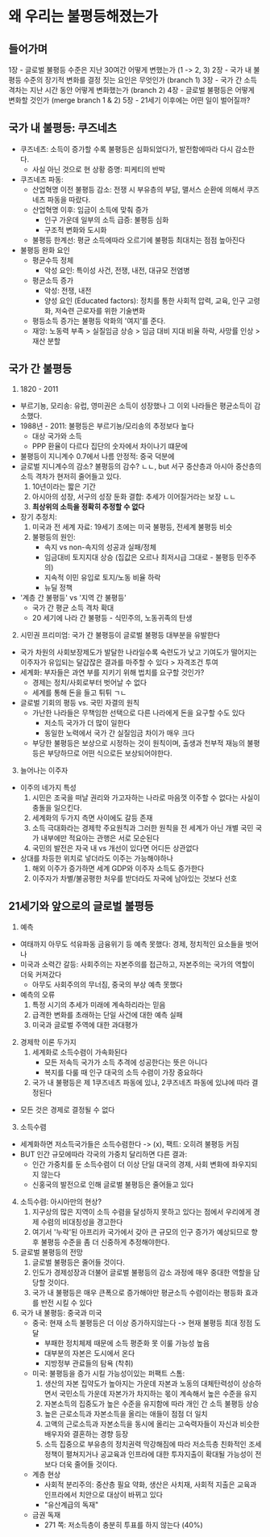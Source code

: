 # 왜 우리는 불평등해졌는가

## 들어가며
       
1장 - 글로벌 불평등 수준은 지난 30여간 어떻게 변했는가 (1 -> 2, 3)
2장 - 국가 내 불평등 수준의 장기적 변화를 결정 짓는 요인은 무엇인가 (branch 1)
3장 - 국가 간 소득 격차는 지난 시간 동안 어떻게 변화했는가 (branch 2)
4장 - 글로벌 불평등은 어떻게 변화할 것인가 (merge branch 1 & 2)
5장 - 21세기 이후에는 어떤 일이 벌어질까?

## 국가 내 불평등: 쿠즈네츠
* 쿠즈네츠: 소득이 증가할 수록 불평등은 심화되었다가, 발전함에따라 다시 감소한다.
    * 사실 아닌 것으로 현 상황 증명: 피케티의 반박
* 쿠즈네츠 파동:
    * 산업혁명 이전 불평등 감소: 전쟁 시 부유층의 부담, 맬서스 순환에 의해서 쿠즈네츠 파동을 따랐다. 
    * 산업혁명 이후: 임금이 소득에 맞춰 증가
        * 인구 가운데 일부의 소득 급증: 불평등 심화
        * 구조적 변화와 도시화
    * 불평등 한계선: 평균 소득에따라 오르기에 불평등 최대치는 점점 높아진다
* 불평등 완화 요인
    * 평균수득 정체
        * 악성 요인: 특이성 사건, 전쟁, 내전, 대규모 전염병
    * 평균소득 증가
        * 악성: 전쟁, 내전
        * 양성 요인 (Educated factors): 정치를 통한 사회적 압력, 교육, 인구 고령화, 저숙련 근로자를 위한 기술변화
    * 평등소득 증가는 불평등 악화의 '여지'를 준다.
    * 재앙: 노동력 부족 > 실질임금 상승 > 임금 대비 지대 비율 하락, 사망률 인상 > 재산 분할

## 국가 간 불평등
1. 1820 - 2011
* 부르기뇽, 모리송: 유럽, 영미권은 소득이 성장했나 그 이외 나라들은 평균소득이 감소했다. 
* 1988년 - 2011: 불평등은 부르기뇽/모리송의 추정보다 높다
    * 대상 국가와 소득
    * PPP 환율이 다르다
집단의 숫자에서 차이나기 떄문에
* 불평등이 지니계수 0.7에서 나름 안정적: 중국 덕분에
* 글로벌 지니계수의 감소? 불평등의 감수? ㄴㄴ, but 서구 중산층과 아시아 중산층의 소득 격차가 현저히 줄어들고 있다.
    1. 10년이라는 짧은 기간
    2. 아시아의 성장, 서구의 성장 둔화 결합: 추세가 이어질거라는 보장 ㄴㄴ
    3. **최상위의 소득을 정확히 추정할 수 없다**
* 장기 추정치:
    1. 미국과 전 세계 자료: 19세기 초에는 미국 불평등, 전세계 불평등 비슷
    2. 불평등의 원인:
        * 속지 vs non-속지의 성공과 실패/정체
        * 임금대비 토지지대 상승 (집값은 오르나 최저시급 그대로 - 불평등 민주주의)
        * 지속적 이민 유입로 토지/노동 비율 하락
        * 뉴딜 정책
* '계층 간 불평등' vs '지역 간 불평등'
    * 국가 간 평균 소득 격차 확대
    * 20 세기에 나라 간 불평등 - 식민주의, 노동귀족의 탄생
2. 시민권 프리미엄: 국가 간 불평등이 글로벌 불평등 대부분을 유발한다
* 국가 차원의 사회보장제도가 발달한 나라일수록 숙련도가 낮고 기여도가 떨어지는 이주자가 유입되는 달갑잖은 결과를 마주할 수 있다 > 자격조건 투여
* 세계화: 부자들은 과연 부를 지키기 위해 법치를 요구할 것인가?
    * 경제는 정치/사회로부터 벗어날 수 없다
    * 세계를 통해 돈을 들고 튀튀 ㄱㄴ
* 글로벌 기회의 평등 vs. 국민 자결의 원칙
    * 가난한 나라들은 무책임한 선택으로 다른 나라에게 돈을 요구할 수도 있다
        * 저소득 국가가 더 많이 일한다
        * 동일한 노력에서 국가 간 실질임금 차이가 매우 크다
    * 부당한 불평등은 보상으로 시정하는 것이 원칙이며, 출생과 천부적 재능의 불평등은 부당하므로 어떤 식으로든 보상되어야한다. 
3. 늘어나는 이주자
* 이주의 네가지 특성
    1. 시민은 조국을 떠날 권리와 가고자하는 나라로 마음껏 이주할 수 없다는 사실이 충돌을 일으킨다.
    2. 세계화의 두가지 측면 사이에도 갈등 존재
    3. 소득 극대화라는 경제학 주요원칙과 그러한 원칙을 전 세계가 아닌 개별 국민 국가 내부에만 적요아는 관행은 서로 모순된다
    4. 국민의 발전은 자국 내 vs 개선이 있다면 어디든 상관없다
* 상대를 차등한 위치로 넣더라도 이주는 가능해야하나
    1. 해외 이주가 증가하면 세계 GDP와 이주자 소득도 증가한다
    2. 이주자가 차별/불공평한 처우를 받더라도 자국에 남아있는 것보다 선호

## 21세기와 앞으로의 글로벌 불평등
1. 예측
* 여태까지 아무도 석유파동 금융위기 등 예측 못했다: 경제, 정치적인 요소들을 벗어나
* 미국과 소력간 갈등: 사회주의는 자본주의를 접근하고, 자본주의는 국가의 역할이 더욱 커져갔다
    * 아무도 사회주의의 무너짐, 중국의 부상 예측 못했다
* 예측의 오류
    1. 특정 시기의 추세가 미래에 계속하리라는 믿음
    2. 급격한 변화를 초래하는 단일 사건에 대한 예측 실패
    3. 미국과 글로벌 주역에 대한 과대평가
2. 경제학 이론 두가지
    1. 세계화로 소득수렴이 가속화된다
        * 모든 저속득 국가가 소득 추격에 성공한다는 뜻은 아니다
        * 복지를 다룰 때 인구 대국의 소득 수렴이 가장 중요하다
    2. 국가 내 불평등은 제 1쿠즈네츠 파동에 있냐, 2쿠즈네츠 파동에 있냐에 따라 결정된다
* 모든 것은 경제로 결정될 수 없다
3. 소득수렴
* 세계화하면 저소득국가들은 소득수렴한다 -> (x), 팩트: 오히려 불평등 커짐
* BUT 인간 규모에따라 각국의 가중치 달리하면 다른 결과:
    * 인간 가중치를 둔 소득수렴이 더 이상 단일 대국의 경제, 사회 변화에 좌우지되지 않는다
    * 신홍국의 발전으로 인해 글로벌 불평등은 줄어들고 있다
4. 소득수렴: 아시아만의 현상?
    1. 지구상의 많은 지역이 소득 수렴을 달성하지 못하고 있다는 점에서 우리에게 경제 수렴의 비대칭성을 경고한다
    2. 여기서 '누락'된 아프리카 국가에서 갖아 큰 규모의 인구 증가가 예상되므로 향후 불평등 수준을 좀 더 신중하게 추정해야한다. 
5. 글로벌 불평등의 전망
    1. 글로벌 불평등은 줄어들 것이다. 
    2. 인도가 경제성장과 더불어 글로벌 불평등의 감소 과정에 매우 중대한 역할을 담당할 것이다. 
    3. 국가 내 불평등은 매우 큰폭으로 증가해야만 평균소득 수렴이라는 평등화 효과를 반전 시킬 수 있다
6. 국가 내 불평등: 중국과 미국
    * 중국: 현재 소득 불평등은 더 이상 증가하지않는다 -> 현재 불평등 최대 정점 도달
        * 부패한 정치체제 때문에 소득 평준화 못 이룰 가능성 높음
        * 대부분의 자본은 도시에서 온다
        * 지방정부 관료들의 탐욕 (착취)
    * 미국: 불평등을 증가 시킬 가능성이있는 퍼팩트 스톰:
        1. 생산의 자본 집약도가 높아지는 가운데 자본과 노동의 대체탄력성이 상승하면서 국민소득 가운데 자본가가 차지하는 몫이 계속해서 높은 수준을 유지
        2. 자본소득의 집중도가 높은 수준을 유지함에 따라 개인 간 소득 불평등 상승
        3. 높은 근로소득과 자본소득을 올리는 애들이 점점 더 일치
        4. 고액의 근로소득과 자본소득을 동시에 올리는 고숙력자들이 자신과 비슷한 배우자와 결혼하는 경향 등장
        5. 소득 집중으로 부유층의 정치권력 막강해짐에 따라 저소득층 친화적인 조세정책이 펼쳐지거나 공교육과 인프라에 대한 투자지출이 확대될 가능성이 전보다 더욱 줄어들 것이다.
    * 계층 현상
        * 사회적 분리주의: 중산층 필요 약화, 생산은 사치재, 사회적 지출은 교육과 인프라에서 치안으로 대상이 바뀌고 있다
        * "유산계급의 독재"
    * 금권 독재
        * 271 쪽: 저소득층이 충분히 투표를 하지 않는다 (40%)